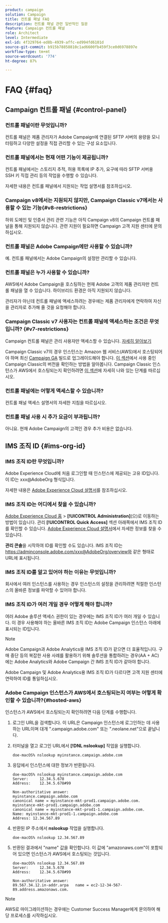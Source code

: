 ```yaml
---
product: campaign
solution: Campaign
title: 컨트롤 패널 FAQ
description: 컨트롤 패널 관련 일반적인 질문
feature: Campaign 컨트롤 패널
role: Architect
level: Intermediate
exl-id: 4f329764-ed8b-4939-affc-ed994fd6101d
source-git-commit: b915b78858810c1ad6600fb459f3ce0d6978897e
workflow-type: tm+mt
source-wordcount: '774'
ht-degree: 87%

---
```


# FAQ {#faq}

## Campaign 컨트롤 패널 {#control-panel}

### 컨트롤 패널이란 무엇입니까?

컨트롤 패널은 제품 관리자가 Adobe Campaign에 연결된 SFTP 서버의 용량을 모니터링하고 다양한 설정을 직접 관리할 수 있는 구성 요소입니다.

### 컨트롤 패널에서는 현재 어떤 기능이 제공됩니까?

컨트롤 패널에서는 스토리지 추적, 허용 목록에 IP 추가, 요구에 따라 SFTP 서버용 SSH 키 직접 관리 등의 작업을 수행할 수 있습니다.

자세한 내용은 컨트롤 패널에서 지원되는 작업 설명서를 참조하십시오.

### Campaign v8에서는 지원되지 않지만, Campaign Classic v7에서는 사용할 수 있는 기능{#v8-restrictions}

하위 도메인 및 인증서 관리 관련 기능은 아직 Campaign v8의 Campaign 컨트롤 패널을 통해 지원되지 않습니다. 관련 지원이 필요하면 Campaign 고객 지원 센터에 문의하십시오.

### 컨트롤 패널은 Adobe Campaign에만 사용할 수 있습니까?

예. 컨트롤 패널에서는 Adobe Campaign의 설정만 관리할 수 있습니다.

### 컨트롤 패널은 누가 사용할 수 있습니까?

AWS에서 Adobe Campaign을 호스팅하는 현재 Adobe 고객의 제품 관리자만 컨트롤 패널을 열 수 있습니다. 하이브리드 환경은 아직 지원되지 않습니다.

관리자가 아닌데 컨트롤 패널에 액세스하려는 경우에는 제품 관리자에게 연락하여 자신을 관리자로 추가해 줄 것을 요청해야 합니다.

### Campaign Classic v7 사용자는 컨트롤 패널에 액세스하는 조건은 무엇입니까? {#v7-restrictions}

Campaign 컨트롤 패널은 관리 사용자만 액세스할 수 있습니다. [자세히 알아보기](https://experienceleague.adobe.com/docs/control-panel/using/discover-control-panel/managing-permissions.html?lang=ko#discover-control-panel)

Campaign Classic v7의 경우 인스턴스는 Amazon 웹 서비스(AWS)에서 호스팅되어야 하며 최신 [Campaign GA](https://experienceleague.adobe.com/docs/campaign-classic/using/release-notes/rn-overview.html?lang=ko#rn-statuses) 빌드로 업그레이드해야 합니다. [이 섹션](https://experienceleague.adobe.com/docs/campaign-classic/using/getting-started/starting-with-adobe-campaign/launching-adobe-campaign.html?lang=ko#getting-your-campaign-version)에서 사용 중인 Campaign Classic의 버전을 확인하는 방법을 알아봅니다. Campaign Classic 인스턴스가 AWS에서 호스팅되는지 확인하려면 [이 섹션](#hosted-aws)에 자세히 나와 있는 단계를 따르십시오.

### 컨트롤 패널에는 어떻게 액세스할 수 있습니까?

컨트롤 패널 액세스 설명서의 자세한 지침을 따르십시오.

### 컨트롤 패널 사용 시 추가 요금이 부과됩니까?

아니요. 현재 Adobe Campaign의 고객인 경우 추가 비용은 없습니다.

## IMS 조직 ID {#ims-org-id}

### IMS 조직 ID란 무엇입니까?

Adobe Experience Cloud에 처음 로그인할 때 인스턴스에 제공되는 고유 ID입니다. 이 ID는 xxx@AdobeOrg 형식입니다.

자세한 내용은 [Adobe Experience Cloud 설명서](https://marketing.adobe.com/resources/help/ko_KR/mcloud/organizations.html)를 참조하십시오.

### IMS 조직 ID는 어디에서 찾을 수 있습니까?

[Adobe Experience Cloud 홈](https://experiencecloud.adobe.com/) > **[!UICONTROL Administration]**(으)로 이동하는 방법이 있습니다. 관리 **[!UICONTROL Quick Access]** 섹션 아래쪽에서 IMS 조직 ID를 확인할 수 있습니다. [Adobe Experience Cloud 설명서](https://marketing.adobe.com/resources/help/en_US/mcloud/organizations.html)에서 자세한 정보를 찾을 수 있습니다.

**관리 콘솔**&#x200B;을 시작하여 ID를 확인할 수도 있습니다. IMS 조직 ID는 https://adminconsole.adobe.com/xxx@AdobeOrg/overview와 같은 형태로 URL에 표시됩니다.

### IMS 조직 ID를 알고 있어야 하는 이유는 무엇입니까?

회사에서 여러 인스턴스를 사용하는 경우 인스턴스의 설정을 관리하려면 적절한 인스턴스의 올바른 정보를 파악할 수 있어야 합니다.

### IMS 조직 ID가 여러 개일 경우 어떻게 해야 합니까?

여러 Adobe 솔루션 액세스 권한이 있는 경우에는 IMS 조직 ID가 여러 개일 수 있습니다. 이 경우 사용해야 하는 올바른 IMS 조직 ID는 Adobe Campaign 인스턴스 아래에 표시되는 ID입니다.

>[!NOTE]
>
>Adobe Campaign과 Adobe Analytics용 IMS 조직 ID가 같으면 더 효율적입니다. 구매 중단 등의 복잡한 사용 사례를 활용하기 위해 솔루션을 통합하려는 경우(AA + AC)에는 Adobe Analytics와 Adobe Campaign 간 IMS 조직 ID가 같아야 합니다.
>
>Adobe Campaign 및 Adobe Analytics용 IMS 조직 ID가 다르다면 고객 지원 센터에 연락하여 ID를 통일하십시오.

### Adobe Campaign 인스턴스가 AWS에서 호스팅되는지 여부는 어떻게 확인할 수 있습니까?{#hosted-aws}

인스턴스가 AWS에서 호스팅되는지 확인하려면 다음 단계를 수행합니다.

1. 로그인 URL을 검색합니다. 이 URL은 Campaign 인스턴스에 로그인하는 데 사용하는 URL이며 대개 &quot;.campaign.adobe.com&quot; 또는 &quot;.neolane.net&quot;으로 끝납니다.
1. 터미널을 열고 로그인 URL에서 **[!DNL nslookup]** 작업을 실행합니다.

   `doe-macOS% nslookup myinstance.campaign.adobe.com`

1. 응답에서 인스턴스에 대한 정보가 반환됩니다.

   ```
   doe-macOS% nslookup myinstance.campaign.adobe.com
   Server:     12.34.5.678
   Address:    12.34.5.678#99
   
   Non-authoritative answer:
   myinstance.campaign.adobe.com
   canonical name = myinstance-mkt-prod1.campaign.adobe.com.
   myinstance-mkt-prod1.campaign.adobe.com
   canonical name = myinstance-mkt-prod1-1.campaign.adobe.com.
   Name: myinstance-mkt-prod1-1.campaign.adobe.com
   Address: 12.34.567.89
   ```

1. 반환된 IP 주소에서 **nslookup** 작업을 실행합니다.

   `doe-macOS% nslookup 12.34.567.89`

1. 반환된 결과에서 &quot;name&quot; 값을 확인합니다. 이 값에 &quot;amazonaws.com&quot;이 포함되어 있으면 인스턴스가 AWS에서 호스팅되는 것입니다.

   ```
   doe-macOS% nslookup 12.34.567.89
   Server:     12.34.5.678
   Address:    12.34.5.678#99
   
   Non-authoritative answer:
   89.567.34.12.in-addr.arpa   name = ec2-12-34-567-89.address.amazonaws.com.
   ```

>[!NOTE]
>
>AWS로 마이그레이션하는 경우에는 Customer Success Manager에게 문의하여 해당 프로세스를 시작하십시오.
